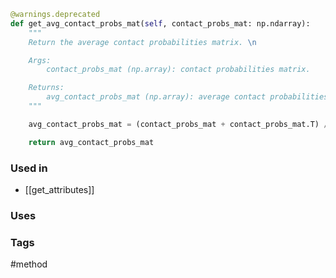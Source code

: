 ```python
@warnings.deprecated
def get_avg_contact_probs_mat(self, contact_probs_mat: np.ndarray):
	"""
	Return the average contact probabilities matrix. \n

	Args:
		contact_probs_mat (np.array): contact probabilities matrix.

	Returns:
		avg_contact_probs_mat (np.array): average contact probabilities matrix.
	"""

	avg_contact_probs_mat = (contact_probs_mat + contact_probs_mat.T) / 2

	return avg_contact_probs_mat
```


### Used in
- [[get_attributes]]

### Uses


### Tags
#method 